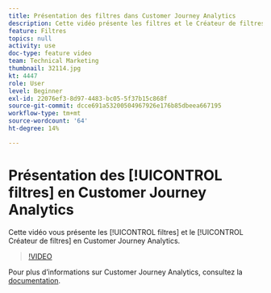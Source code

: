 ```yaml
---
title: Présentation des filtres dans Customer Journey Analytics
description: Cette vidéo présente les filtres et le Créateur de filtres dans Adobe Customer Journey Analytics.
feature: Filtres
topics: null
activity: use
doc-type: feature video
team: Technical Marketing
thumbnail: 32114.jpg
kt: 4447
role: User
level: Beginner
exl-id: 22076ef3-8d97-4483-bc05-5f37b15c868f
source-git-commit: dcce691a53200504967926e176b85dbeea667195
workflow-type: tm+mt
source-wordcount: '64'
ht-degree: 14%

---
```


# Présentation des [!UICONTROL filtres] en Customer Journey Analytics

Cette vidéo vous présente les [!UICONTROL filtres] et le [!UICONTROL Créateur de filtres] en Customer Journey Analytics.

>[!VIDEO](https://video.tv.adobe.com/v/32114/?quality=12)

Pour plus d’informations sur Customer Journey Analytics, consultez la [documentation](https://docs.adobe.com/content/help/fr-FR/analytics-platform/using/cja-landing.html).
